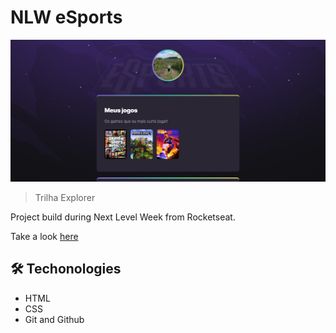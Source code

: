 # NLW eSports

![preview](/github/preview.png)

> Trilha Explorer

Project build during Next Level Week from Rocketseat.

Take a look [here](https://vivianemartini.github.io/nlw-eSports-explorer/)

## 🛠️ Techonologies

- HTML
- CSS
- Git and Github